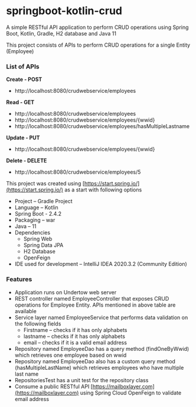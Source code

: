 # springboot-kotlin-crud

A simple RESTful API application to perform CRUD operations using Spring Boot, Kotlin, Gradle, H2 database and Java 11

This project consists of APIs to perform CRUD operations for a single Entity (Employee)
### List of APIs
**Create	- POST**
* http://localhost:8080/crudwebservice/employees 

**Read	- GET**
* http://localhost:8080/crudwebservice/employees
* http://localhost:8080/crudwebservice/employees/{wwid}
* http://localhost:8080/crudwebservice/employees/hasMultipleLastname

**Update	- PUT**
* http://localhost:8080/crudwebservice/employees/{wwid} 

**Delete	- DELETE**
* http://localhost:8080/crudwebservice/employees/5 


This project was created using [https://start.spring.io/](https://start.spring.io/) as a start with following options
* Project – Gradle Project
* Language – Kotlin
* Spring Boot - 2.4.2
* Packaging – war
* Java – 11
* Dependencies
  -	Spring Web
  -	Spring Data JPA
  -	H2 Database
  -	OpenFeign
* IDE used for development – IntelliJ IDEA 2020.3.2 (Community Edition)

### Features
* Application runs on Undertow web server
* REST controller named EmployeeController that exposes CRUD operations for Employee Entity.  APIs mentioned in above table are available
* Service layer named EmployeeService that performs data validation on the following fields
  -	Firstname – checks if it has only alphabets
  -	lastname – checks if it has only alphabets
  -	email – checks if it is a valid email address
* Repository named EmployeeDao has a query method (findOneByWwid) which retrieves one employee based on wwid
* Repository named EmployeeDao also has a custom query method (hasMultipleLastName) which retrieves employees who have multiple last name
* RepositoriesTest has a unit test for the repository class
* Consume a public RESTful API [https://mailboxlayer.com](https://mailboxlayer.com) using Spring Cloud OpenFeign to validate email address 

